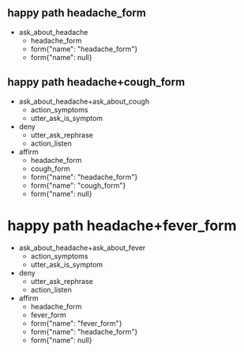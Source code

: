 ## happy path headache_form
* ask_about_headache
    - headache_form
    - form{"name": "headache_form"}
    - form{"name": null}

## happy path headache+cough_form
* ask_about_headache+ask_about_cough
    - action_symptoms
    - utter_ask_is_symptom
* deny
    - utter_ask_rephrase
    - action_listen
* affirm
    - headache_form
    - cough_form
    - form{"name": "headache_form"}
    - form{"name": "cough_form"}
    - form{"name": null} 

# happy path headache+fever_form
* ask_about_headache+ask_about_fever
    - action_symptoms
    - utter_ask_is_symptom
* deny
    - utter_ask_rephrase
    - action_listen
* affirm
    - headache_form
    - fever_form
    - form{"name": "fever_form"}
    - form{"name": "headache_form"}
    - form{"name": null} 
